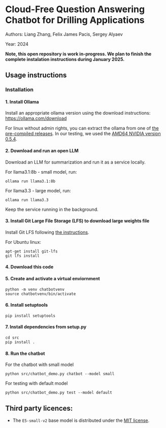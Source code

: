# Cloud-Free Question Answering Chatbot for Drilling Applications 

Authors: Liang Zhang, Felix James Pacis, Sergey Alyaev

Year: 2024

**Note, this open repository is work in-progress. We plan to finish the complete instalation instructions during January 2025.**

## Usage instructions

### Installation

#### 1. Install Ollama 
Install an appropriate ollama version using the download instructions: https://ollama.com/download

For linux without admin rights, you can extract the ollama from one of [the pre-compiled releases](https://github.com/ollama/ollama/releases). In our testing, we used the [AMD64 NVIDIA version 0.5.4](https://github.com/ollama/ollama/releases/download/v0.5.4/ollama-linux-amd64.tgz).


#### 2. Download and run an open LLM 

Download an LLM for summarization and run it as a service locally.

For llama3.1:8b - small model, run:

```
ollama run llama3.1:8b
```

For llama3.3 - large model, run:
```
ollama run llama3.3
```

Keep the service running in the background.

#### 3. Install Git Large File Storage (LFS) to download large weights file

Install Git LFS following [the instructions](https://docs.github.com/en/repositories/working-with-files/managing-large-files/installing-git-large-file-storage).

For Ubuntu linux:
```
apt-get install git-lfs
git lfs install
```

#### 4. Download this code

#### 5. Create  and activate a virtual enviornment
```
python -m venv chatbotvenv
source chatbotvenv/bin/activate
```

#### 6. Install setuptools
```
pip install setuptools
```

#### 7. Install dependencies from setup.py
```
cd src
pip install .
```

#### 8. Run the chatbot
For the chatbot with small model
```
python src/chatbot_demo.py chatbot --model small
```

For testing with default model
```
python src/chatbot_demo.py test --model default
```


## Third party licences:
* The `E5-small-v2` base model is distributed under the [MIT license](https://choosealicense.com/licenses/mit/).
